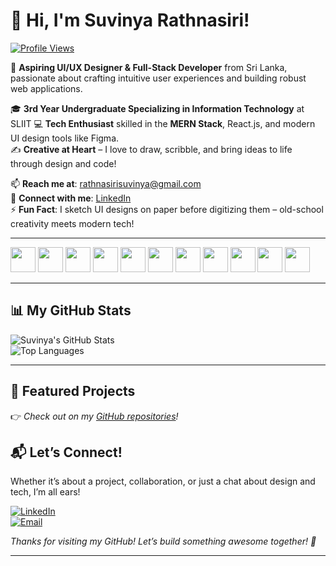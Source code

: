 # 👋 Hi, I'm Suvinya Rathnasiri!  

[![Profile Views](https://komarev.com/ghpvc/?username=SuvinyaRathnasiri&color=blue)](https://github.com/SuvinyaRathnasiri)  

🌟 **Aspiring UI/UX Designer & Full-Stack Developer** from Sri Lanka, passionate about crafting intuitive user experiences and building robust web applications.  

🎓 **3rd Year Undergraduate Specializing in Information Technology** at SLIIT 
💻 **Tech Enthusiast** skilled in the **MERN Stack**, React.js, and modern UI design tools like Figma.  
✍️ **Creative at Heart** – I love to draw, scribble, and bring ideas to life through design and code!  

📫 **Reach me at**: [rathnasirisuvinya@gmail.com](mailto:rathnasirisuvinya@gmail.com)  
🔗 **Connect with me**: [LinkedIn]([https://www.linkedin.com/in/suvinya-rathnasiri)   
⚡ **Fun Fact**: I sketch UI designs on paper before digitizing them – old-school creativity meets modern tech!   

---

<p align="left">
  <img src="https://cdn.jsdelivr.net/gh/devicons/devicon/icons/html5/html5-original.svg" width="40" height="40"/>
  <img src="https://cdn.jsdelivr.net/gh/devicons/devicon/icons/css3/css3-original.svg" width="40" height="40"/>
  <img src="https://cdn.jsdelivr.net/gh/devicons/devicon/icons/javascript/javascript-original.svg" width="40" height="40"/>
  <img src="https://cdn.jsdelivr.net/gh/devicons/devicon/icons/react/react-original.svg" width="40" height="40"/>
  <img src="https://cdn.jsdelivr.net/gh/devicons/devicon/icons/nodejs/nodejs-original.svg" width="40" height="40"/>
  <img src="https://cdn.jsdelivr.net/gh/devicons/devicon/icons/express/express-original.svg" width="40" height="40"/>
  <img src="https://cdn.jsdelivr.net/gh/devicons/devicon/icons/mongodb/mongodb-original.svg" width="40" height="40"/>
  <img src="https://cdn.jsdelivr.net/gh/devicons/devicon/icons/figma/figma-original.svg" width="40" height="40"/>
  <img src="https://cdn.jsdelivr.net/gh/devicons/devicon/icons/kotlin/kotlin-original.svg" width="40" height="40"/>
  <img src="https://cdn.jsdelivr.net/gh/devicons/devicon/icons/git/git-original.svg" width="40" height="40"/>
  <img src="https://cdn.jsdelivr.net/gh/devicons/devicon/icons/github/github-original.svg" width="40" height="40"/>
</p>



---

## 📊 My GitHub Stats  

![Suvinya's GitHub Stats](https://github-readme-stats.vercel.app/api?username=SuvinyaRathnasiri&show_icons=true&theme=radical)  
![Top Languages](https://github-readme-stats.vercel.app/api/top-langs/?username=SuvinyaRathnasiri&layout=compact&theme=radical)  

---

## 🌟 Featured Projects  

👉 *Check out on my [GitHub repositories](https://github.com/SuvinyaRathnasiri?tab=repositories)!*  


## 📬 Let’s Connect!  

Whether it’s about a project, collaboration, or just a chat about design and tech, I’m all ears!  

[![LinkedIn](https://img.shields.io/badge/-LinkedIn-0077B5?logo=linkedin&logoColor=white)](https://www.linkedin.com/in/suvinya-rathnasiri/) <!-- Replace with your actual link -->  
[![Email](https://img.shields.io/badge/-Email-D14836?logo=gmail&logoColor=white)](mailto:rathnasirisuvinya@gmail.com)  


*Thanks for visiting my GitHub! Let’s build something awesome together! 🚀*  

---

